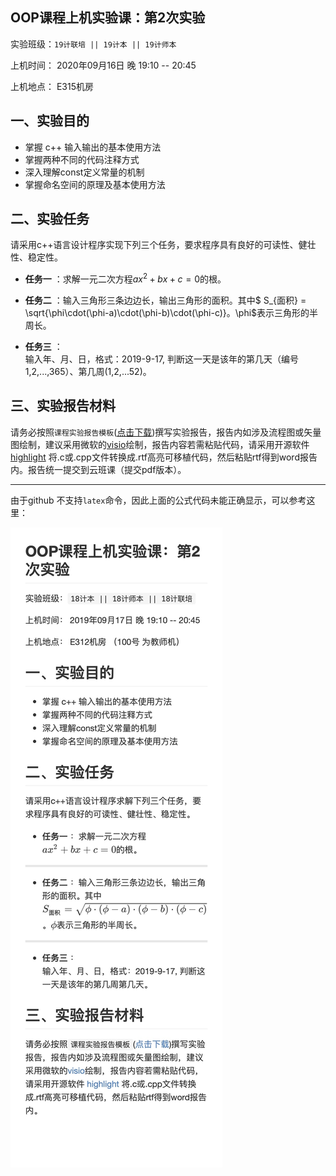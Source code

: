 **OOP课程上机实验课：第2次实验**
---

实验班级：`19计联培 || 19计本 || 19计师本`

上机时间： 2020年09月16日 晚 19:10 -- 20:45

上机地点：  E315机房 


## 一、实验目的
*  掌握 c++ 输入输出的基本使用方法
*  掌握两种不同的代码注释方式
*  深入理解const定义常量的机制
*  掌握命名空间的原理及基本使用方法

## 二、实验任务

请采用c++语言设计程序实现下列三个任务，要求程序具有良好的可读性、健壮性、稳定性。

* **任务一** ：求解一元二次方程$ax^2+bx+c=0$的根。


* **任务二** ：输入三角形三条边边长，输出三角形的面积。其中$ S_{面积} = \sqrt{\phi\cdot(\phi-a)\cdot(\phi-b)\cdot(\phi-c)}$。$\phi$表示三角形的半周长。


* **任务三** ：  
  输入年、月、日，格式：2019-9-17,   判断这一天是该年的第几天（编号 1,2,...,365）、第几周(1,2,...52)。
  

## 三、实验报告材料

请务必按照`课程实验报告模板`([点击下载](https://github.com/tsingke/OOP_Homework/raw/master/%E3%80%8A%E9%9D%A2%E5%90%91%E5%AF%B9%E8%B1%A1%E7%A8%8B%E5%BA%8F%E8%AE%BE%E8%AE%A1%E3%80%8B%E5%AE%9E%E9%AA%8C%E6%8A%A5%E5%91%8A%E6%A8%A1%E6%9D%BF.docx))撰写实验报告，报告内如涉及流程图或矢量图绘制，建议采用微软的[visio](https://pan.baidu.com/s/1L4y1pWXcJjojZlIAQZjPAg)绘制，报告内容若需粘贴代码，请采用开源软件 [highlight](http://www.andre-simon.de/zip/highlight-setup-3.53-x64.exe) 将.c或.cpp文件转换成.rtf高亮可移植代码，然后粘贴rtf得到word报告内。报告统一提交到云班课（提交pdf版本）。

---

由于github 不支持`latex`命令，因此上面的公式代码未能正确显示，可以参考这里：

![README](README.jpg)
